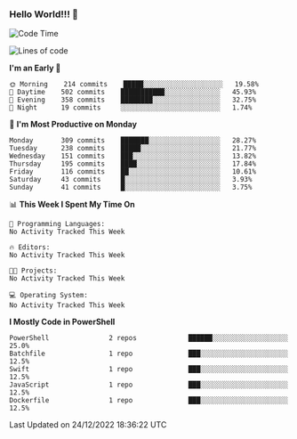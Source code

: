 ### Hello World!!! 👋

<!--
**kekotek/kekotek** is a ✨ _special_ ✨ repository because its `README.md` (this file) appears on your GitHub profile.

Here are some ideas to get you started:

- 🔭 I’m currently working on ...
- 🌱 I’m currently learning ...
- 👯 I’m looking to collaborate on ...
- 🤔 I’m looking for help with ...
- 💬 Ask me about ...
- 📫 How to reach me: ...
- 😄 Pronouns: ...
- ⚡ Fun fact: ...
-->

<!--START_SECTION:waka-->
![Code Time](http://img.shields.io/badge/Code%20Time-361%20hrs%2013%20mins-blue)

![Lines of code](https://img.shields.io/badge/From%20Hello%20World%20I%27ve%20Written-20%20Thousand%20lines%20of%20code-blue)

**I'm an Early 🐤** 

```text
🌞 Morning    214 commits    █████░░░░░░░░░░░░░░░░░░░░   19.58% 
🌆 Daytime    502 commits    ███████████░░░░░░░░░░░░░░   45.93% 
🌃 Evening    358 commits    ████████░░░░░░░░░░░░░░░░░   32.75% 
🌙 Night      19 commits     ░░░░░░░░░░░░░░░░░░░░░░░░░   1.74%

```
📅 **I'm Most Productive on Monday** 

```text
Monday       309 commits    ███████░░░░░░░░░░░░░░░░░░   28.27% 
Tuesday      238 commits    █████░░░░░░░░░░░░░░░░░░░░   21.77% 
Wednesday    151 commits    ███░░░░░░░░░░░░░░░░░░░░░░   13.82% 
Thursday     195 commits    ████░░░░░░░░░░░░░░░░░░░░░   17.84% 
Friday       116 commits    ██░░░░░░░░░░░░░░░░░░░░░░░   10.61% 
Saturday     43 commits     █░░░░░░░░░░░░░░░░░░░░░░░░   3.93% 
Sunday       41 commits     █░░░░░░░░░░░░░░░░░░░░░░░░   3.75%

```


📊 **This Week I Spent My Time On** 

```text
💬 Programming Languages: 
No Activity Tracked This Week

🔥 Editors: 
No Activity Tracked This Week

🐱‍💻 Projects: 
No Activity Tracked This Week

💻 Operating System: 
No Activity Tracked This Week

```

**I Mostly Code in PowerShell** 

```text
PowerShell               2 repos             ██████░░░░░░░░░░░░░░░░░░░   25.0% 
Batchfile                1 repo              ███░░░░░░░░░░░░░░░░░░░░░░   12.5% 
Swift                    1 repo              ███░░░░░░░░░░░░░░░░░░░░░░   12.5% 
JavaScript               1 repo              ███░░░░░░░░░░░░░░░░░░░░░░   12.5% 
Dockerfile               1 repo              ███░░░░░░░░░░░░░░░░░░░░░░   12.5%

```



 Last Updated on 24/12/2022 18:36:22 UTC
<!--END_SECTION:waka-->
